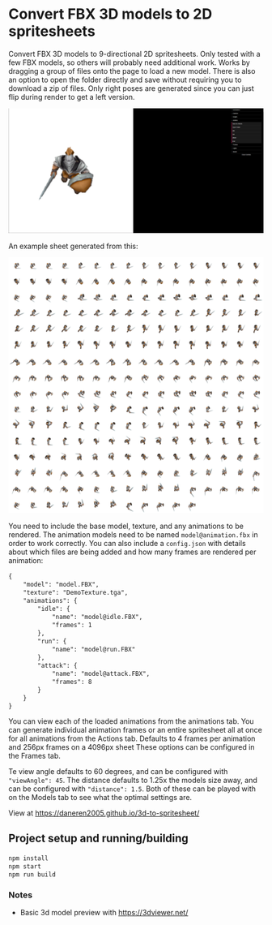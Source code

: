 # Convert FBX 3D models to 2D spritesheets
Convert FBX 3D models to 9-directional 2D spritesheets.  Only tested with a few FBX models, so others will probably need additional work.  Works by dragging a group of files onto the page to load a new model.  There is also an option to open the folder directly and save without requiring you to download a zip of files.  Only right poses are generated since you can just flip during render to get a left version.

![Screenshot](https://github.com/daneren2005/3d-to-spritesheet/blob/dev/readme/demo-preview.png?raw=true)

An example sheet generated from this:

![Spritesheet](https://github.com/daneren2005/3d-to-spritesheet/blob/dev/readme/demo-spritesheet.png?raw=true)

You need to include the base model, texture, and any animations to be rendered.  The animation models need to be named `model@animation.fbx` in order to work correctly.  You can also include a `config.json` with details about which files are being added and how many frames are rendered per animation:

```
{
	"model": "model.FBX",
	"texture": "DemoTexture.tga",
	"animations": {
		"idle": {
			"name": "model@idle.FBX",
			"frames": 1
		},
		"run": {
			"name": "model@run.FBX"
		},
		"attack": {
			"name": "model@attack.FBX",
			"frames": 8
		}
	}
}
```

You can view each of the loaded animations from the animations tab.  You can generate individual animation frames or an entire spritesheet all at once for all animations from the Actions tab.  Defaults to 4 frames per animation and 256px frames on a 4096px sheet These options can be configured in the Frames tab.

Te view angle defaults to 60 degrees, and can be configured with `"viewAngle": 45`.  The distance defaults to 1.25x the models size away, and can be configured with `"distance": 1.5`.  Both of these can be played with on the Models tab to see what the optimal settings are.

View at https://daneren2005.github.io/3d-to-spritesheet/

## Project setup and running/building
```
npm install
npm start
npm run build
```



### Notes
* Basic 3d model preview with https://3dviewer.net/